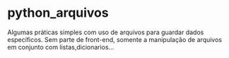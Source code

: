 # python_arquivos
 Algumas práticas simples com uso de arquivos para guardar dados específicos.
 Sem parte de front-end, somente a manipulação de arquivos em conjunto com listas,dicionarios... 
